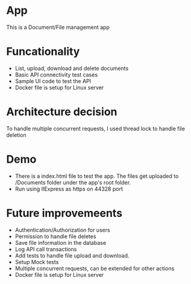 # App
This is a Document/File management app 

# Funcationality
* List, upload, download and delete documents
* Basic API connectivity test cases
* Sample UI code to test the API
* Docker file is setup for Linux server

# Architecture decision
To handle multiple concurrent requests, I used thread lock to handle file deletion

# Demo
* There is a index.html file to test the app. The files get uploaded to /Documents folder under the app's root folder.
* Run using IIExpress as https on 44328 port

# Future improvemeents
* Authentication/Authorization for users
* Permission to handle file deletes
* Save file information in the database
* Log API call transactions
* Add tests to handle file upload and download.
* Setup Mock tests
* Multiple concurrent requests, can be extended for other actions
* Docker file is setup for Linux server
